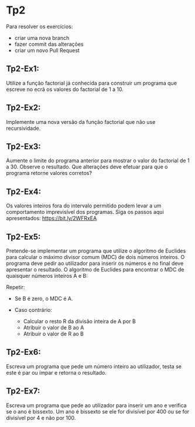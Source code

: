 # Tp2

Para resolver os exercícios:
* criar uma nova branch
* fazer commit das alterações
* criar um novo Pull Request

## Tp2-Ex1:

Utilize a função factorial já conhecida para construir um programa que escreve no ecrã os valores do factorial de 1 a 10.

## Tp2-Ex2:
Implemente uma nova versão da função factorial que não use recursividade. 

## Tp2-Ex3:
Aumente o limite do programa anterior para mostrar o valor do factorial de 1 a 30. Observe o resultado. Que alterações deve efetuar para que o programa retorne valores corretos? 

## Tp2-Ex4:
Os valores inteiros fora do intervalo permitido podem levar a um comportamento imprevisível dos programas. Siga os passos aqui apresentados: https://bit.ly/2WFRxEA

## Tp2-Ex5:
Pretende-se implementar um programa que utilize o algoritmo de Euclides para calcular o máximo divisor comum (MDC) de dois números inteiros. O programa deve pedir ao utilizador para inserir os números e no final deve apresentar o resultado.
O algoritmo de Euclides para encontrar o MDC de quaisquer números inteiros A e B: 

Repetir:
* Se B é zero, o MDC é A.

* Caso contrário:
  - Calcular o resto R da divisão inteira de A por B
  - Atribuir o valor de B ao A 
  - Atribuir o valor de R ao B

## Tp2-Ex6:
Escreva um programa que pede um número inteiro ao utilizador, testa se este é par ou ímpar e retorna o resultado.

## Tp2-Ex7:
Escreva um programa que pede ao utilizador para inserir um ano e verifica se o ano é bissexto. Um ano é bissexto se ele for divisível por 400 ou se for divisível por 4 e não por 100.

